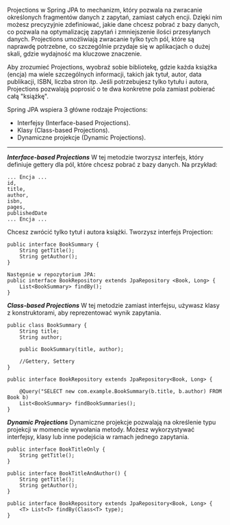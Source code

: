 Projections w Spring JPA to mechanizm, który pozwala na zwracanie określonych fragmentów danych z zapytań, zamiast całych encji. Dzięki nim możesz precyzyjnie zdefiniować, jakie dane chcesz pobrać z bazy danych, co pozwala na optymalizację zapytań i zmniejszenie ilości przesyłanych danych. Projections umożliwiają zwracanie tylko tych pól, które są naprawdę potrzebne, co szczególnie przydaje się w aplikacjach o dużej skali, gdzie wydajność ma kluczowe znaczenie.

Aby zrozumieć Projections, wyobraź sobie bibliotekę, gdzie każda książka (encja) ma wiele szczególnych informacji, takich jak tytuł, autor, data publikacji, ISBN, liczba stron itp. Jeśli potrzebujesz tylko tytułu i autora, Projections pozwalają poprosić o te dwa konkretne pola zamiast pobierać całą "książkę".

Spring JPA wspiera 3 główne rodzaje Projections:
- Interfejsy (Interface-based Projections).
- Klasy (Class-based Projections).
- Dynamiczne projekcje (Dynamic Projections).
---
***Interface-based Projections***
W tej metodzie tworzysz interfejs, który definiuje gettery dla pól, które chcesz pobrać z bazy danych. Na przykład:
```
... Encja ...
id,
title,
author,
isbn,
pages,
publishedDate
... Encja ...
```
Chcesz zwrócić tylko tytuł i autora książki. Tworzysz interfejs Projection:
```
public interface BookSummary {
	String getTitle();
	String getAuthor();
}

Następnie w repozytorium JPA:
public interface BookRepository extends JpaRepository <Book, Long> {
	List<BookSummary> findBy();
}
```

***Class-based Projections***
W tej metodzie zamiast interfejsu, używasz klasy z konstruktorami, aby reprezentować wynik zapytania.
```
public class BookSummary {
	String title;
	String author;

	public BookSummary(title, author);

	//Gettery, Settery
}

public interface BookRepository extends JpaRepository<Book, Long> {

	@Query("SELECT new com.example.BookSummary(b.title, b.author) FROM Book b)
	List<BookSummary> findBookSummaries();
}
```

***Dynamic Projections***
Dynamiczne projekcje pozwalają na określenie typu projekcji w momencie wywołania metody. Możesz wykorzystywać interfejsy, klasy lub inne podejścia w ramach jednego zapytania.
```
public interface BookTitleOnly {
	String getTitle();
}

public interface BookTitleAndAuthor() {
	String getTitle();
	String getAuthor();
}

public interface BookRepository extends JpaRepository<Book, Long> {
	<T> List<T> findBy(Class<T> type);
}
```